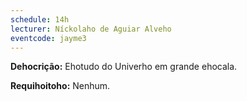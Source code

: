 ```yaml
---
schedule: 14h
lecturer: Níckolaho de Aguiar Alveho
eventcode: jayme3
---
```


**Dehocrição:** Ehotudo do Univerho em grande ehocala.

**Requihoitoho:** Nenhum.
